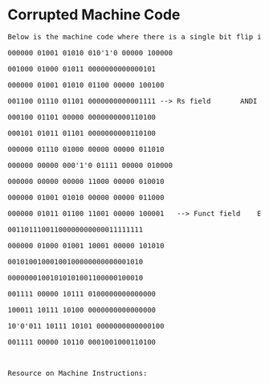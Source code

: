 # Corrupted Machine Code

<pre>Below is the machine code where there is a single bit flip in the following fields

000000 01001 01010 010'1'0 00000 100000	                       ADD $t2, $t1, $t2 --> ADD $t0, $t1, $t2

001000 01000 01011 0000000000000101                            ADDI $t3, $t0, #0x5

000000 01001 01010 01100 00000 100100                          SUB $t4, $t1, $t2

001100 01110 01101 0000000000001111	-->	Rs field       ANDI $t5, $t6, #0xF

000100 01101 00000 0000000000110100                            BEQ $zero, $t5, #0x34

000101 01011 01101 0000000000110100                            BNE $t5, $t3, #0x34

000000 01110 01000 00000 00000 011010                          DIV $t0, $t6

000000 00000 000'1'0 01111 00000 010000	                       ERROR --> MFLO $t7

000000 00000 00000 11000 00000 010010                          MFHI $t8

000000 01001 01010 00000 00000 011000                          MULT $t1, $t2

000000 01011 01100 11001 00000 100001	-->	Funct field    ERROR

00110111001100000000000011111111                               ERROR

000000 01000 01001 10001 00000 101010                          SLT $s1, $t0, $t1

00101001000100100000000000001010                               ERROR

00000001001010101001100000100010                               ERROR

001111 00000 10111 0100000000000000                            LUI $s7, $zero, #0x4000

100011 10111 10100 0000000000000000                            LW $s4, #0x0($s7)

10'0'011 10111 10101 0000000000000100	                       LW $s5, #0x4($s7) --> SW $s5, #0x4($s7)

001111 00000 10110 0001001000110100                            LUI $s6, $zero, #0x1234 

<pre>

Resource on Machine Instructions: <https://learn.zybooks.com/zybook/WVUCPE310HefeidaSpring2025/chapter/3/section/5?content_resource_id=56179112>